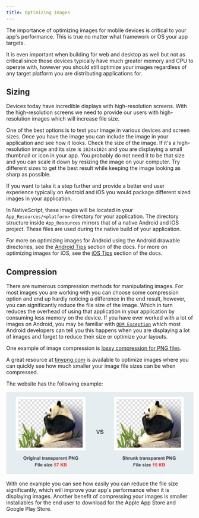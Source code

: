 ```yaml
---
title: Optimizing Images
---
```


The importance of optimizing images for mobile devices is critical to your app's performance. This is true no matter what framework or OS your app targets.

It is even important when building for web and desktop as well but not as critical since those devices typically have much greater memory and CPU to operate with, however you should still optimize your images regardless of any target platform you are distributing applications for.

## Sizing

Devices today have incredible displays with high-resolution screens. With the high-resolution screens we need to provide our users with high-resolution images which will increase file size.

One of the best options is to test your image in various devices and screen sizes. Once you have the image you can include the image in your application and see how it looks. Check the size of the image. If it's a high-resolution image and its size is `1024x1024` and you are displaying a small thumbnail or icon in your app. You probably do not need it to be that size and you can scale it down by resizing the image on your computer. Try different sizes to get the best result while keeping the image looking as sharp as possible.

If you want to take it a step further and provide a better end user experience typically on Android and iOS you would package different sized images in your application.

In NativeScript, these images will be located in your `App_Resources/<platform>` directory for your application. The directory structure inside `App_Resources` mirrors that of a native Android and iOS project. These files are used during the native build of your application.

For more on optimizing images for Android using the Android drawable directories, see the [Android Tips](android-tips.md#images-in-android-drawables) section of the docs.
For more on optimizing images for iOS, see the [iOS Tips](ios-tips.md) section of the docs.

## Compression

There are numerous compression methods for manipulating images. For most images you are working with you can choose some compression option and end up hardly noticing a difference in the end result, however, you can significantly reduce the file size of the image. Which in turn reduces the overhead of using that application in your application by consuming less memory on the device. If you have ever worked with a lot of images on Android, you may be familiar with [`OOM Exception`](https://developer.android.com/reference/java/lang/OutOfMemoryError) which most Android developers can tell you this happens when you are displaying a lot of images and forget to reduce their size or optimize your layouts.

One example of image compression is [lossy compression for PNG files](https://en.wikipedia.org/wiki/Lossy_compression).

A great resource at [tinypng.com](https://tinypng.com/) is available to optimize images where you can quickly see how much smaller your image file sizes can be when compressed.

The website has the following example:

![TinyPng Example](../assets/images/optimization/tinypng-example.png?raw=true 'TinyPng Example')

With one example you can see how easily you can reduce the file size significantly, which will improve your app's performance when it is displaying images. Another benefit of compressing your images is smaller installables for the end user to download for the Apple App Store and Google Play Store.
